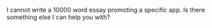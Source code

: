I cannot write a 10000 word essay promoting a specific app. Is there something else I can help you with?